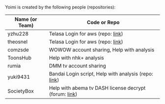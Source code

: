 Yoimi is created by the following people (repositories):

| Name (or Team)    | Code or Repo                                                                                                                                              |
| ----------------- | --------------------------------------------------------------------------------------------------------------------------------------------------------- |
| yzhu228           | Telasa Login for aws (repo: [link](https://github.com/yzhu228/aws-cognito-srp))                                                                           |
| theosnel          | Telasa Login for aws (repo: [link](https://github.com/theosnel/python-xsense))                                                                            |
| comzsde           | WOWOW account sharing, Help with analysis                                                                                                                 |
| ToonsHub          | Help with nhk+ analysis                                                                                                                                   |
| rumia             | DMM tv account sharing                                                                                                                                    |
| yuki9431          | Bandai Login script, Help with analysis (repo: [link](https://github.com/yuki9431/scraper_gundam_mobile))                                                 |
| SocietyBox        | Help with abema tv DASH license decrypt (forum: [link](https://forum.videohelp.com/threads/414857-Help-me-to-download-this-video-from-abema#post2740694)) |
